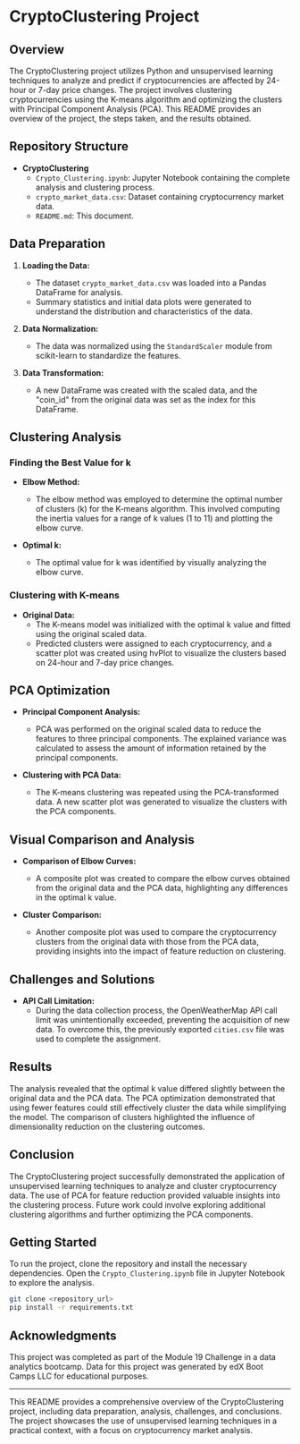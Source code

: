# CryptoClustering Project

## Overview

The CryptoClustering project utilizes Python and unsupervised learning techniques to analyze and predict if cryptocurrencies are affected by 24-hour or 7-day price changes. The project involves clustering cryptocurrencies using the K-means algorithm and optimizing the clusters with Principal Component Analysis (PCA). This README provides an overview of the project, the steps taken, and the results obtained.

## Repository Structure

- **CryptoClustering**
  - `Crypto_Clustering.ipynb`: Jupyter Notebook containing the complete analysis and clustering process.
  - `crypto_market_data.csv`: Dataset containing cryptocurrency market data.
  - `README.md`: This document.

## Data Preparation

1. **Loading the Data:**
   - The dataset `crypto_market_data.csv` was loaded into a Pandas DataFrame for analysis.
   - Summary statistics and initial data plots were generated to understand the distribution and characteristics of the data.

2. **Data Normalization:**
   - The data was normalized using the `StandardScaler` module from scikit-learn to standardize the features.

3. **Data Transformation:**
   - A new DataFrame was created with the scaled data, and the "coin_id" from the original data was set as the index for this DataFrame.

## Clustering Analysis

### Finding the Best Value for k

- **Elbow Method:**
  - The elbow method was employed to determine the optimal number of clusters (k) for the K-means algorithm. This involved computing the inertia values for a range of k values (1 to 11) and plotting the elbow curve.

- **Optimal k:**
  - The optimal value for k was identified by visually analyzing the elbow curve.

### Clustering with K-means

- **Original Data:**
  - The K-means model was initialized with the optimal k value and fitted using the original scaled data.
  - Predicted clusters were assigned to each cryptocurrency, and a scatter plot was created using hvPlot to visualize the clusters based on 24-hour and 7-day price changes.

## PCA Optimization

- **Principal Component Analysis:**
  - PCA was performed on the original scaled data to reduce the features to three principal components. The explained variance was calculated to assess the amount of information retained by the principal components.

- **Clustering with PCA Data:**
  - The K-means clustering was repeated using the PCA-transformed data. A new scatter plot was generated to visualize the clusters with the PCA components.

## Visual Comparison and Analysis

- **Comparison of Elbow Curves:**
  - A composite plot was created to compare the elbow curves obtained from the original data and the PCA data, highlighting any differences in the optimal k value.

- **Cluster Comparison:**
  - Another composite plot was used to compare the cryptocurrency clusters from the original data with those from the PCA data, providing insights into the impact of feature reduction on clustering.

## Challenges and Solutions

- **API Call Limitation:**
  - During the data collection process, the OpenWeatherMap API call limit was unintentionally exceeded, preventing the acquisition of new data. To overcome this, the previously exported `cities.csv` file was used to complete the assignment.

## Results

The analysis revealed that the optimal k value differed slightly between the original data and the PCA data. The PCA optimization demonstrated that using fewer features could still effectively cluster the data while simplifying the model. The comparison of clusters highlighted the influence of dimensionality reduction on the clustering outcomes.

## Conclusion

The CryptoClustering project successfully demonstrated the application of unsupervised learning techniques to analyze and cluster cryptocurrency data. The use of PCA for feature reduction provided valuable insights into the clustering process. Future work could involve exploring additional clustering algorithms and further optimizing the PCA components.

## Getting Started

To run the project, clone the repository and install the necessary dependencies. Open the `Crypto_Clustering.ipynb` file in Jupyter Notebook to explore the analysis.

```bash
git clone <repository_url>
pip install -r requirements.txt
```

## Acknowledgments

This project was completed as part of the Module 19 Challenge in a data analytics bootcamp. Data for this project was generated by edX Boot Camps LLC for educational purposes.

---

This README provides a comprehensive overview of the CryptoClustering project, including data preparation, analysis, challenges, and conclusions. The project showcases the use of unsupervised learning techniques in a practical context, with a focus on cryptocurrency market analysis.
